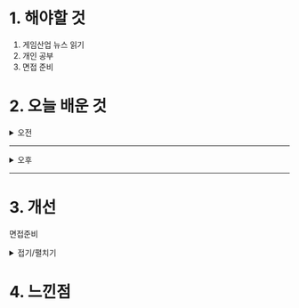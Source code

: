 

# 1. 해야할 것

1. 게임산업 뉴스 읽기 
2. 개인 공부
3. 면접 준비



# 2. 오늘 배운 것

<details>
<summary>오전</summary>

## 오늘의 뉴스
### [기사: 마도펑크 액션RPG,COA](https://www.inven.co.kr/webzine/news/?news=302789)
![image](https://github.com/user-attachments/assets/81a9b96d-6139-4ac5-91c1-f11376855c22)
```
크리티카 같은 액션게임 느낌을 받았다.
하지만 거기에 수집형 RPG를 곁들인...
액션 게임을 좋아하는 나로서는 정말 재밌어보인다.
정식 출시가 되면 꼭 한번 해볼듯?
```

## 쿼터뷰 게임
### [유튜브: NDC 레벨디자인](https://www.youtube.com/watch?v=rVruWiyHbz0&t=193s)



</details>

****

<details>
<summary>오후</summary>


</details>

****


# 3. 개선
면접준비
<details>
<summary>접기/펼치기</summary>

## 면접 준비
### 바운더리_핵 앤 슬래시
![image](https://github.com/user-attachments/assets/741296d3-546c-4d77-9cdd-b981e1086e86)

![image](https://github.com/user-attachments/assets/6d976578-9827-488f-89f7-8dd2341b5e8d)

### 핵 앤 슬래쉬 장르 분석
#### 장점
  1. 강렬한 타격감과 몰입감
  2. 성장과 파밍의 재미
  3. 빠른 진행과 높은 액션성
  4. 협동 플레이와 시너지
****
#### 단점
  1. 반복적인 전투로 인한 피로감
  2. 스토리의 비중이 낮은 경우가 많음
  3. 난이도 밸런스 문제
  4. PVP보다는 PVE에 집중
**** 
#### 경쟁 게임
  1. 디아블로
  2. 패스 오브 엑자일
  3. 로스트아크
  4. 토치라이트
  5. 보더랜드
  6. 던전앤파이터
****
#### 핵심 재미
  1. 몰려오는 적을 쓸어버리는 전투 디자인
     - 적들이 대량으로 등장, 광역 공격과 콤보를 활용한 시원한 전투가 중요
     - 즉각적인 피드백이 액션성을 극대화
  2. 성장 시스템
     - 강해지는 과정을 세밀하게 설계
     - 무작위 아이템드롭 시스템을 활용한 파밍 동기 부여
     - 다양한 스킬트리와 빌드 옵션으로 반복 플레이 유도
  3. 랜덤 요소와 높은 리플레이성
     - 던전, 아이템, 적 배치 등을 무작위로 구성하여 플레이마다 다른 경험 제공
     - 보스 패턴과 난이도를 조절해 도전 욕구 자극
  4. 협동 플레이 & 파티 플레이 지원
     - 플레이어 간 역할 분배
     - 협력하여 강력한 보스를 처치하는 레이드 콘텐츠 강화
****    
### 핵앤슬래쉬 레벨디자인
#### 핵심 요소
1. 빠른 템포를 유지하는 맵 구성
    - 복잡한 퍼즐이나 탐색보다는 적이 몰려오는 전투 공간 중심.
    - 불필요한 이동 시간을 줄이고, 액션을 최대한 끊김 없이 제공.
    - 밀집된 전투 구역 → 짧은 보상 구간 → 다음 전투 구역' 패턴이 반복됨.
    - 디아블로 같은 탑다운(쿼터뷰)에서는 던전 내 지름길(포탈, 엘리베이터 등) 활용.
2. 다양한 전투 공간 배치
    - 적의 패턴과 플레이어 동선을 고려해 전투 공간을 설계.
    - 좁은 공간(코리더)에서는 적의 웨이브 공격이 발생하고, 넓은 공간(광장)에서는 보스전이나 대규모 전투 진행.
    - 환경을 활용한 전투(폭발물, 낭떠러지, 트랩 등) 배치 가능.
    - 플레이어가 여러 방향에서 몰려오는 적을 상대할 수 있도록 맵이 개방적일 때도 있음.
3.  다층적인 레벨 구조 & 전략적 이동 경로
    - 복잡한 미로형 맵보다는 직관적인 동선 제공.
    - **"주 경로(Main Path)와 보너스 경로(Secret Path)"**를 함께 설계해 숨겨진 보상을 탐색하는 재미 추가.
    - 보스전 지역은 확실한 구조적 변화를 줘서 긴장감 극대화.
    - 로스트아크처럼 높낮이를 활용한 다층적인 지형 변화로 맵을 더 입체적으로 구성.
4. 랜덤 요소 & 반복 플레이 고려
    - 핵앤슬래쉬의 가장 큰 특징 중 하나는 반복 플레이(그라인딩).
    - 던전이 고정된 형태가 아니라, 일부 배치가 무작위로 변경되거나 랜덤 챌린지 요소가 포함될 수 있음.
    - 적의 출현 패턴, 이벤트, 상점, 함정이 매번 달라지는 구조(디아블로, 패스 오브 엑자일의 랜덤 맵 생성 방식).
    - 반복 플레이 시 **"빠르게 진행할 수 있는 숏컷"**이 있으면 편의성이 증가함.
5. 보스룸 & 하이라이트 구역의 디자인
    - 보스룸은 일반 필드와 확연히 다른 구조를 가지며, 특정 패턴을 활용한 전투 디자인.
    - 보스 기믹에 맞춘 장애물 배치(엄폐물, 회피 공간) 및 지형 요소(구덩이, 이동 발판 등).
    - 보스 패턴을 피할 수 있도록 충분한 이동 공간 제공.
    - 입장 전 회복/강화 공간을 배치하여 **"여기가 중요한 전투임"**을 플레이어에게 인식시키는 구조.
****
#### 대표적인 핵앤슬래쉬 게임의 레벨 디자인 사례
    디아블로 시리즈:	        랜덤 생성 던전 구조, 어두운 분위기, 단순한 길찾기, 밀도 높은 전투 공간
    패스 오브 엑자일 (PoE):	무작위 배치 + 다양한 지형 변화, 레벨 간 연결이 자유로운 오픈형 던전
    로스트아크:	            던전 중심 진행, 컷씬과 전투 구간이 섞여 몰입도를 높임, 높낮이 활용
    던전앤파이터:	          횡스크롤 진행, 작은 방을 하나씩 클리어하는 방식, 템포가 매우 빠름
    보더랜드 시리즈:	        오픈월드형 맵에서 전투 발생, 슈팅 기반 핵앤슬래쉬로 수직적 지형 활용
****
#### 핵앤슬래쉬 레벨 디자인을 잘하는 법
1. "직관적인 경로 + 짧은 전투 주기" 유지
    - 플레이어가 길을 잃지 않도록 명확한 목표 지점 설정.
    - 길게 이동만 하는 구간을 최소화하고, 적절한 간격으로 적을 배치하여 템포 유지.
2. 환경 기믹을 활용한 전투 디자인
    - 폭발형 배럴, 얼음 바닥, 화염 장판 등 환경 요소가 전투에 영향을 주도록 설계.
    - 단순한 적과의 싸움이 아니라, 지형과 상호작용하는 전략적인 플레이 유도.
3. 플레이어의 강력함을 강조하는 공간 연출
    - 좁은 통로에서 한 번에 몰려오는 적들, 높은 곳에서 뛰어내려 내려치는 구역 등 압도적인 액션을 강조할 수 있는 공간 설계.
    - 도착하자마자 적들이 포위하는 등 "강해진 내 캐릭터를 시험하는 듯한 순간" 연출.
4. 보스 전투 전 "준비 구역" 설정
    - 장비 교체, 체력 회복, 체크포인트(부활) 등의 공간을 보스룸 직전에 배치.
    - 문이 자동으로 닫히거나, 보스 전용 연출이 들어가면서 긴장감 조성.
5. 리플레이성을 높이는 디자인 고려
    - **"이전에 못 가본 구역"**을 만들고, 특정 아이템이나 능력이 있어야만 열리는 경로 추가.
    - 특정 조건을 충족하면 보너스 보스 등장 등 재도전 동기 부여.
****
#### 결론: 핵앤슬래쉬 레벨 디자인의 핵심은?
    - 전투 템포 유지 → 불필요한 이동을 최소화하고 전투를 빠르게 이어감
    - 직관적인 경로 → 복잡한 미로보다는 빠르게 적을 만나게끔 설계
    - 다양한 전투 공간 → 좁은 곳(몰려오는 적), 넓은 곳(보스전) 등 변화를 줌
    - 랜덤성 추가 → 던전 패턴이 매번 달라지는 구조로 반복 플레이 유도
    - 보스룸 연출 강화 → 보스 직전 준비 공간과 전투 기믹으로 긴장감 극대화

핵앤슬래쉬 게임의 레벨 디자인은 "끊기지 않는 몰입감, 시원한 전투, 그리고 전략적 이동" 이 핵심\
던전앤파이터 IP로 핵앤슬래쉬 스타일의 게임을 기획할 때도, 이런 요소들을 어떻게 살릴지 고민해 보면 좋을듯


</details>



# 4. 느낀점

